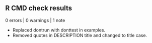 ## R CMD check results

0 errors | 0 warnings | 1 note

* Replaced dontrun with donttest in examples.
* Removed quotes in DESCRIPTION title and changed to title case.
